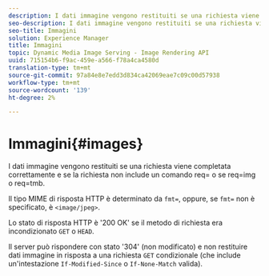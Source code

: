 ```yaml
---
description: I dati immagine vengono restituiti se una richiesta viene completata correttamente e se la richiesta non include un comando req= o se req=img o req=tmb.
seo-description: I dati immagine vengono restituiti se una richiesta viene completata correttamente e se la richiesta non include un comando req= o se req=img o req=tmb.
seo-title: Immagini
solution: Experience Manager
title: Immagini
topic: Dynamic Media Image Serving - Image Rendering API
uuid: 715154b6-f9ac-459e-a566-f78a4ca4580d
translation-type: tm+mt
source-git-commit: 97a84e8e7edd3d834ca42069eae7c09c00d57938
workflow-type: tm+mt
source-wordcount: '139'
ht-degree: 2%

---
```



# Immagini{#images}

I dati immagine vengono restituiti se una richiesta viene completata correttamente e se la richiesta non include un comando req= o se req=img o req=tmb.

Il tipo MIME di risposta HTTP è determinato da `fmt=`, oppure, se `fmt=` non è specificato, è `<image/jpeg>`.

Lo stato di risposta HTTP è &#39;200 OK&#39; se il metodo di richiesta era incondizionato `GET` o `HEAD`.

Il server può rispondere con stato &#39;304&#39; (non modificato) e non restituire dati immagine in risposta a una richiesta `GET` condizionale (che include un&#39;intestazione `If-Modified-Since` o `If-None-Match` valida).
